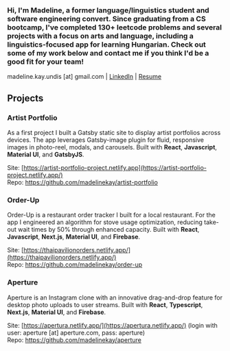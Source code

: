 ### Hi, I'm Madeline, a former language/linguistics student and software engineering convert. Since graduating from a CS bootcamp, I've completed 130+ leetcode problems and several projects with a focus on arts and language, including a linguistics-focused app for learning Hungarian. Check out some of my work below and contact me if you think I'd be a good fit for your team! 

madeline.kay.undis [at] gmail.com | [LinkedIn](https://www.linkedin.com/in/mad22und6780/) | [Resume](https://resume-2022-software.netlify.app/assets/Resume_Madeline_Undis.pdf) 

## Projects

### Artist Portfolio

As a first project I built a Gatsby static site to display artist portfolios across devices. The app leverages Gatsby-image plugin for fluid, responsive images in photo-reel, modals, and carousels. Built with **React**, **Javascript**,  **Material UI**, and **GatsbyJS**.

Site: [https://artist-portfolio-project.netlify.app](https://artist-portfolio-project.netlify.app/)<br>
Repo: https://github.com/madelinekay/artist-portfolio

### Order-Up

Order-Up is a restaurant order tracker I built for a local restaurant. For the app I engineered an algorithm for stove usage optimization, reducing take-out wait times by 50% through enhanced capacity. Built with **React**, **Javascript**, **Next.js**, **Material UI**, and **Firebase**.

Site: [https://thaipavilionorders.netlify.app/](https://thaipavilionorders.netlify.app/)<br>
Repo: https://github.com/madelinekay/order-up

### Aperture

Aperture is an Instagram clone with an innovative drag-and-drop feature for desktop photo uploads to user streams. Built with **React**, **Typescript**, **Next.js**, **Material UI**, and **Firebase**.

Site: [https://apertura.netlify.app/](https://apertura.netlify.app/) (login with user: aperture [at] aperture.com, pass: aperture)<br>
Repo: https://github.com/madelinekay/aperture
